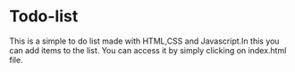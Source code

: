 # Todo-list
This is a simple to do list made with HTML,CSS and Javascript.In this you can add items to the list.
You can access it by simply clicking on index.html file.

